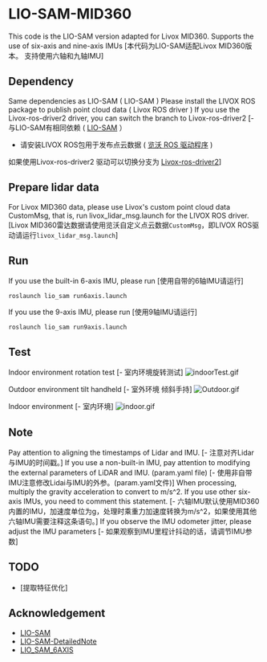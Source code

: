 # LIO-SAM-MID360

This code is the LIO-SAM version adapted for Livox MID360. Supports the use of six-axis and nine-axis IMUs
[本代码为LIO-SAM适配Livox MID360版本。
支持使用六轴和九轴IMU]

## Dependency

Same dependencies as LIO-SAM ( LIO-SAM )
Please install the LIVOX ROS package to publish point cloud data ( Livox ROS driver )
If you use the Livox-ros-driver2 driver, you can switch the branch to Livox-ros-driver2
[- 与LIO-SAM有相同依赖 ( [LIO-SAM](https://github.com/TixiaoShan/LIO-SAM/) ）
- 请安装LIVOX ROS包用于发布点云数据 ( [览沃 ROS 驱动程序](https://github.com/Livox-SDK/livox_ros_driver/) )

如果使用Livox-ros-driver2 驱动可以切换分支为 [Livox-ros-driver2](https://github.com/nkymzsy/LIO-SAM-MID360/tree/Livox-ros-driver2)]

## Prepare lidar data

For Livox MID360 data, please use Livox's custom point cloud data CustomMsg, that is, run livox_lidar_msg.launch for the LIVOX ROS driver.
[Livox MID360雷达数据请使用览沃自定义点云数据`CustomMsg`，即LIVOX ROS驱动请运行`livox_lidar_msg.launch`]

## Run

If you use the built-in 6-axis IMU, please run
[使用自带的6轴IMU请运行]

```
roslaunch lio_sam run6axis.launch
```

If you use the 9-axis IMU, please run
[使用9轴IMU请运行]

```
roslaunch lio_sam run9axis.launch
```

## Test
Indoor environment rotation test
[- 室内环境旋转测试]
<img src="doc/indoorTest.gif" alt="indoorTest.gif" title="Indoor Test" style="zoom: 100%;"/>

Outdoor environment tilt handheld
[- 室外环境 倾斜手持]
<img src="doc/Outdoor.gif" alt="Outdoor.gif" title="Outdoor" style="zoom: 100%;"/>

Indoor environment
[- 室内环境]
<img src="doc/indoor.gif" alt="indoor.gif" title="indoor" style="zoom: 100%;"/>

## Note
Pay attention to aligning the timestamps of Lidar and IMU.
[- 注意对齐Lidar与IMU的时间戳。]
If you use a non-built-in IMU, pay attention to modifying the external parameters of LiDAR and IMU. (param.yaml file)
[- 使用非自带IMU注意修改Lidai与IMU的外参。(param.yaml文件)]
When processing, multiply the gravity acceleration to convert to m/s^2. If you use other six-axis IMUs, you need to comment this statement.
[- 六轴IMU默认使用MID360内置的IMU，加速度单位为g，处理时乘重力加速度转换为m/s^2，如果使用其他六轴IMU需要注释这条语句。]
If you observe the IMU odometer jitter, please adjust the IMU parameters
[- 如果观察到IMU里程计抖动的话，请调节IMU参数]

## TODO

- [提取特征优化]

## Acknowledgement

- [LIO-SAM](https://github.com/TixiaoShan/LIO-SAM/)
- [LIO-SAM-DetailedNote](https://github.com/smilefacehh/LIO-SAM-DetailedNote)
- [LIO_SAM_6AXIS](https://github.com/JokerJohn/LIO_SAM_6AXIS)
